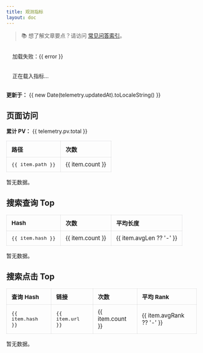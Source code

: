 ```yaml
---
title: 观测指标
layout: doc
---
```


> 📚 想了解文章要点？请访问 [常见问答索引](/zh/about/qa.html)。

<script setup lang="ts">
import { onMounted, ref } from 'vue'

interface TelemetryData {
  updatedAt: string
  pv: { total: number; pathsTop: Array<{ path: string; count: number }> }
  search: {
    queriesTop: Array<{ hash: string; count: number; avgLen?: number }>
    clicksTop: Array<{ hash: string; url: string; count: number; avgRank?: number }>
  }
}

const telemetry = ref<TelemetryData | null>(null)
const error = ref<string | null>(null)

onMounted(async () => {
  try {
    const res = await fetch('/telemetry.json', { cache: 'no-store' })
    if (!res.ok) throw new Error(`HTTP ${res.status}`)
    telemetry.value = await res.json()
  } catch (err: any) {
    error.value = err?.message || String(err)
  }
})
</script>

<div v-if="error" class="telemetry-error">
  加载失败：{{ error }}
</div>

<div v-else-if="!telemetry" class="telemetry-loading">
  正在载入指标…
</div>

<div v-else class="telemetry-report">
  <p><strong>更新于：</strong> {{ new Date(telemetry.updatedAt).toLocaleString() }}</p>
  <section>
    <h2>页面访问</h2>
    <p><strong>累计 PV：</strong> {{ telemetry.pv.total }}</p>
    <table v-if="telemetry.pv.pathsTop.length">
      <thead><tr><th>路径</th><th>次数</th></tr></thead>
      <tbody>
        <tr v-for="item in telemetry.pv.pathsTop" :key="item.path">
          <td><code>{{ item.path }}</code></td>
          <td>{{ item.count }}</td>
        </tr>
      </tbody>
    </table>
    <p v-else>暂无数据。</p>
  </section>

  <section>
    <h2>搜索查询 Top</h2>
    <table v-if="telemetry.search.queriesTop.length">
      <thead><tr><th>Hash</th><th>次数</th><th>平均长度</th></tr></thead>
      <tbody>
        <tr v-for="item in telemetry.search.queriesTop" :key="item.hash">
          <td><code>{{ item.hash }}</code></td>
          <td>{{ item.count }}</td>
          <td>{{ item.avgLen ?? '-' }}</td>
        </tr>
      </tbody>
    </table>
    <p v-else>暂无数据。</p>
  </section>

  <section>
    <h2>搜索点击 Top</h2>
    <table v-if="telemetry.search.clicksTop.length">
      <thead><tr><th>查询 Hash</th><th>链接</th><th>次数</th><th>平均 Rank</th></tr></thead>
      <tbody>
        <tr v-for="item in telemetry.search.clicksTop" :key="item.hash + item.url">
          <td><code>{{ item.hash }}</code></td>
          <td><code>{{ item.url }}</code></td>
          <td>{{ item.count }}</td>
          <td>{{ item.avgRank ?? '-' }}</td>
        </tr>
      </tbody>
    </table>
    <p v-else>暂无数据。</p>
  </section>
</div>

<style scoped>
.telemetry-report table {
  width: 100%;
  border-collapse: collapse;
  margin: 1rem 0;
  font-size: 0.95rem;
}
.telemetry-report th,
.telemetry-report td {
  border: 1px solid rgba(60, 60, 67, 0.12);
  padding: 0.6rem 0.8rem;
  text-align: left;
}
.telemetry-loading,
.telemetry-error {
  padding: 1rem;
}
</style>
